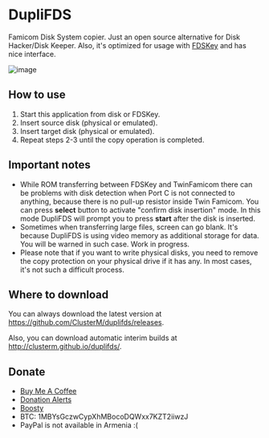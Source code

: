 # DupliFDS
Famicom Disk System copier. Just an open source alternative for Disk Hacker/Disk Keeper. Also, it's optimized for usage with [FDSKey](https://github.com/ClusterM/fdskey) and has nice interface.

![image](https://github.com/ClusterM/duplifds/assets/4236181/9f52a426-2f7d-4f4e-a05d-eb1aad8ef14d)

## How to use
1. Start this application from disk or FDSKey.
2. Insert source disk (physical or emulated).
3. Insert target disk (physical or emulated).
4. Repeat steps 2-3 until the copy operation is completed.

## Important notes
* While ROM transferring between FDSKey and TwinFamicom there can be problems with disk detection when Port C is not connected to anything, because there is no pull-up resistor inside Twin Famicom. You can press **select** button to activate "confirm disk insertion" mode. In this mode DupliFDS will prompt you to press **start** after the disk is inserted.
* Sometimes when transferring large files, screen can go blank. It's because DupliFDS is using video memory as additional storage for data. You will be warned in such case.
Work in progress.
* Please note that if you want to write physical disks, you need to remove the copy protection on your physical drive if it has any. In most cases, it's not such a difficult process.

## Where to download
You can always download the latest version at https://github.com/ClusterM/duplifds/releases.

Also, you can download automatic interim builds at http://clusterm.github.io/duplifds/.

## Donate
* [Buy Me A Coffee](https://www.buymeacoffee.com/cluster)
* [Donation Alerts](https://www.donationalerts.com/r/clustermeerkat)
* [Boosty](https://boosty.to/cluster)
* BTC: 1MBYsGczwCypXhMBocoDQWxx7KZT2iiwzJ
* PayPal is not available in Armenia :(
